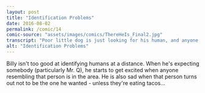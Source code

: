 ```yaml
---
layout: post
title: "Identification Problems"
date: 2016-08-02
permalink: /comic/14
comic-source: "assets/images/comics/ThereHeIs_Final2.jpg"
transcript: "Poor little dog is just looking for his human, and anyone sort of resembling his human."
alt: "Identification Problems"
---
```


Billy isn't too good at identifying humans at a distance. When he's expecting somebody (particularly Mr. Q), he starts to get excited when anyone resembling that person is in the area.   He is also sad when that person turns out not to be the one he wanted - unless they're eating tacos...
